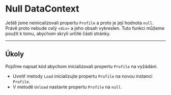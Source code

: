 ﻿---
Title: Null DataContext
Moniker: null-datacontext
CodeTask:
    Path: 30_null_datacontext.csharp.csx
    Default: ProfileDetailViewModel_30.cs
    Correct: ProfileDetailViewModel_40.cs
---

# Null DataContext

Ještě jsme neinicalizovali propertu `Profile` a proto je její hodnota `null`. Právě proto nebude celý `<div>` a jeho obsah vykreslen. Tuto funkci můžeme použít k tomu, abychom skryli určité části stránky.

---

## Úkoly

Pojďme napsat kód abychom inicializovali propertu `Profile` na vyžádání.

- Uvnitř metody `Load` inicializujte propertu `Profile` na novou instanci `Profile`.
- V metodě `Unload` nastavte propertu `Profile` na `null`.